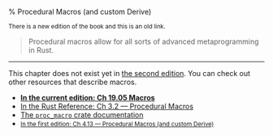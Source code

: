 % Procedural Macros (and custom Derive)

<small>There is a new edition of the book and this is an old link.</small>

> Procedural macros allow for all sorts of advanced metaprogramming in Rust.

---

This chapter does not exist yet in [the second edition][2].
You can check out other resources that describe macros.

* **[In the current edition: Ch 19.05 Macros][2]**
* [In the Rust Reference: Ch 3.2 — Procedural Macros][4]
* [The `proc_macro` crate documentation][3]
* <small>[In the first edition: Ch 4.13 — Procedural Macros (and custom Derive)][1]</small>


[1]: https://doc.rust-lang.org/1.30.0/book/first-edition/procedural-macros.html
[2]: ch19-05-macros.html
[3]: ../proc_macro/index.html
[4]: ../reference/procedural-macros.html
